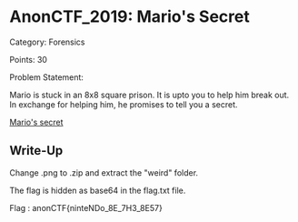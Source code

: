 # AnonCTF_2019: Mario's Secret

Category: Forensics

Points: 30

Problem Statement:

Mario is stuck in an 8x8 square prison. It is upto you to help him break out. In exchange for helping him, he promises to tell you a secret.

[Mario's secret](https://drive.google.com/drive/folders/1oIiWaukmxvl4AZWQlFv_UUzWN8oS5LeP?usp=sharing)

## Write-Up

Change .png to .zip and extract the "weird" folder. 

The flag is hidden as base64 in the flag.txt file.

Flag : anonCTF{ninteNDo_8E_7H3_8E57}
